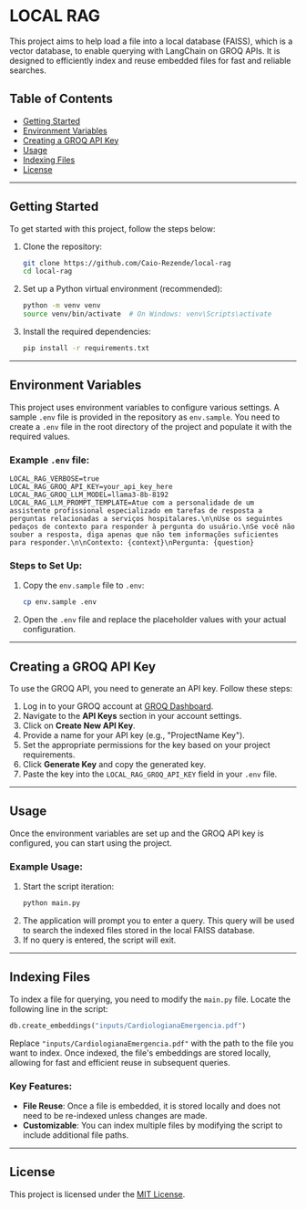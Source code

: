 # LOCAL RAG

This project aims to help load a file into a local database (FAISS), which is a vector database, to enable querying with LangChain on GROQ APIs. It is designed to efficiently index and reuse embedded files for fast and reliable searches.

## Table of Contents

- [Getting Started](#getting-started)
- [Environment Variables](#environment-variables)
- [Creating a GROQ API Key](#creating-a-groq-api-key)
- [Usage](#usage)
- [Indexing Files](#indexing-files)
- [License](#license)

---

## Getting Started

To get started with this project, follow the steps below:

1. Clone the repository:
   ```bash
   git clone https://github.com/Caio-Rezende/local-rag
   cd local-rag
   ```

2. Set up a Python virtual environment (recommended):
   ```bash
   python -m venv venv
   source venv/bin/activate  # On Windows: venv\Scripts\activate
   ```

3. Install the required dependencies:
   ```bash
   pip install -r requirements.txt
   ```

---

## Environment Variables

This project uses environment variables to configure various settings. A sample `.env` file is provided in the repository as `env.sample`. You need to create a `.env` file in the root directory of the project and populate it with the required values.

### Example `.env` file:

```env
LOCAL_RAG_VERBOSE=true
LOCAL_RAG_GROQ_API_KEY=your_api_key_here
LOCAL_RAG_GROQ_LLM_MODEL=llama3-8b-8192
LOCAL_RAG_LLM_PROMPT_TEMPLATE=Atue com a personalidade de um assistente profissional especializado em tarefas de resposta a perguntas relacionadas a serviços hospitalares.\n\nUse os seguintes pedaços de contexto para responder à pergunta do usuário.\nSe você não souber a resposta, diga apenas que não tem informações suficientes para responder.\n\nContexto: {context}\nPergunta: {question}
```

### Steps to Set Up:

1. Copy the `env.sample` file to `.env`:
   ```bash
   cp env.sample .env
   ```
2. Open the `.env` file and replace the placeholder values with your actual configuration.

---

## Creating a GROQ API Key

To use the GROQ API, you need to generate an API key. Follow these steps:

1. Log in to your GROQ account at [GROQ Dashboard](https://dashboard.groq.com).
2. Navigate to the **API Keys** section in your account settings.
3. Click on **Create New API Key**.
4. Provide a name for your API key (e.g., "ProjectName Key").
5. Set the appropriate permissions for the key based on your project requirements.
6. Click **Generate Key** and copy the generated key.
7. Paste the key into the `LOCAL_RAG_GROQ_API_KEY` field in your `.env` file.

---

## Usage

Once the environment variables are set up and the GROQ API key is configured, you can start using the project.

### Example Usage:

1. Start the script iteration:
   ```bash
   python main.py
   ```
2. The application will prompt you to enter a query. This query will be used to search the indexed files stored in the local FAISS database.
3. If no query is entered, the script will exit.

---

## Indexing Files

To index a file for querying, you need to modify the `main.py` file. Locate the following line in the script:

```python
db.create_embeddings("inputs/CardiologianaEmergencia.pdf")
```

Replace `"inputs/CardiologianaEmergencia.pdf"` with the path to the file you want to index. Once indexed, the file's embeddings are stored locally, allowing for fast and efficient reuse in subsequent queries.

### Key Features:
- **File Reuse**: Once a file is embedded, it is stored locally and does not need to be re-indexed unless changes are made.
- **Customizable**: You can index multiple files by modifying the script to include additional file paths.

---

## License

This project is licensed under the [MIT License](LICENSE).
